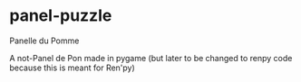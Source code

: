 # panel-puzzle
Panelle du Pomme

A not-Panel de Pon made in pygame (but later to be changed to renpy code because this is meant for Ren'py)
